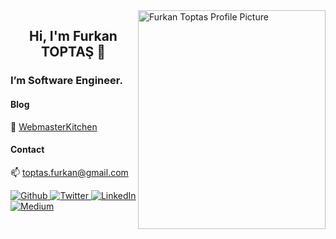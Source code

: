 

<img align="right" src="https://miro.medium.com/fit/c/1360/1360/1*SAgPTVPcNDE4QaFSqqp-9w.png" alt="Furkan Toptas Profile Picture" width=300px height=350px/>


<h2 align='center'> Hi, I'm Furkan TOPTAŞ 👋</h2>

<h3>I’m Software Engineer. </h3>






<h4>Blog</h4>

💬  [WebmasterKitchen](https://webmaster.kitchen/author/furkantoptas/)


<h4>Contact</h4>
<p>
 📫 <a href="mailto:toptas.furkan@gmil.com">
 toptas.furkan@gmail.com 
 </a>
</p>



<p>
 <a href="https://github.com/furkantoptass" target="_blank">
   <img alt="Github" src="https://img.shields.io/badge/GitHub-%2312100E.svg?&style=for-the-badge&logo=Github&logoColor=white" />
  </a>
  
  <a href="https://twitter.com/ToptasFurkan" target="_blank">
    <img alt="Twitter" src="https://img.shields.io/badge/twitter-%231DA1F2.svg?&style=for-the-badge&logo=twitter&logoColor=white" />
  </a>
  
  <a href="https://www.linkedin.com/in/furkantoptas" target="_blank">
  <img alt="LinkedIn" src="https://img.shields.io/badge/linkedin-%230077B5.svg?&style=for-the-badge&logo=linkedin&logoColor=white" />
  </a> 
  <a href="https://medium.com/@toptasfurkan" target="_blank">
  <img alt="Medium" src="https://img.shields.io/badge/medium-%2312100E.svg?&style=for-the-badge&logo=medium&logoColor=white" />
  </a>

</p>

